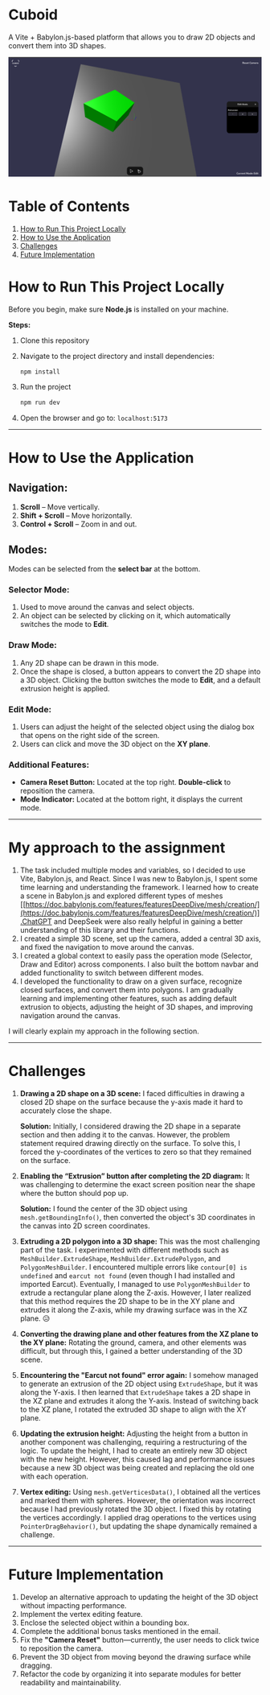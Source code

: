 # Cuboid
A Vite + Babylon.js-based platform that allows you to draw 2D objects and convert them into 3D shapes.

![screenshot of the platform](public/home_ss.png)

# Table of Contents  

1. [How to Run This Project Locally](#how-to-run-this-project-locally)  
2. [How to Use the Application](#how-to-use-the-application)  
3. [Challenges](#challenges)  
4. [Future Implementation](#future-implementation)  

# How to Run This Project Locally

Before you begin, make sure **Node.js** is installed on your machine.

**Steps:**

1. Clone this repository
2. Navigate to the project directory and install dependencies:
    
    ```jsx
    npm install
    ```
    
3. Run the project
    
    ```jsx
    npm run dev
    ```
    

1. Open the browser and go to: `localhost:5173`

---

# How to Use the Application

## **Navigation:**

1. **Scroll** – Move vertically.
2. **Shift + Scroll** – Move horizontally.
3. **Control + Scroll** – Zoom in and out.

## **Modes:**

Modes can be selected from the **select bar** at the bottom.

### **Selector Mode:**

1. Used to move around the canvas and select objects.
2. An object can be selected by clicking on it, which automatically switches the mode to **Edit**.

### **Draw Mode:**

1. Any 2D shape can be drawn in this mode.
2. Once the shape is closed, a button appears to convert the 2D shape into a 3D object. Clicking the button switches the mode to **Edit**, and a default extrusion height is applied.

### **Edit Mode:**

1. Users can adjust the height of the selected object using the dialog box that opens on the right side of the screen.
2. Users can click and move the 3D object on the **XY plane**.

### **Additional Features:**

- **Camera Reset Button:** Located at the top right. **Double-click** to reposition the camera.
- **Mode Indicator:** Located at the bottom right, it displays the current mode.

---

# My approach to the assignment

1. The task included multiple modes and variables, so I decided to use Vite, Babylon.js, and React. Since I was new to Babylon.js, I spent some time learning and understanding the framework. I learned how to create a scene in Babylon.js and explored different types of meshes [[https://doc.babylonjs.com/features/featuresDeepDive/mesh/creation/](https://doc.babylonjs.com/features/featuresDeepDive/mesh/creation/)].ChatGPT and DeepSeek were also really helpful in gaining a better understanding of this library and their functions.
2. I created a simple 3D scene, set up the camera, added a central 3D axis, and fixed the navigation to move around the canvas.
3. I created a global context to easily pass the operation mode (Selector, Draw and Editor) across components. I also built the bottom navbar and added functionality to switch between different modes.
4. I developed the functionality to draw on a given surface, recognize closed surfaces, and convert them into polygons. I am gradually learning and implementing other features, such as adding default extrusion to objects, adjusting the height of 3D shapes, and improving navigation around the canvas.

I will clearly explain my approach in the following section.

---

# Challenges

1. **Drawing a 2D shape on a 3D scene:** I faced difficulties in drawing a closed 2D shape on the surface because the y-axis made it hard to accurately close the shape.
    
    **Solution:** Initially, I considered drawing the 2D shape in a separate section and then adding it to the canvas. However, the problem statement required drawing directly on the surface. To solve this, I forced the y-coordinates of the vertices to zero so that they remained on the surface.
    
2. **Enabling the “Extrusion” button after completing the 2D diagram:** It was challenging to determine the exact screen position near the shape where the button should pop up.
    
    **Solution:** I found the center of the 3D object using `mesh.getBoundingInfo()`, then converted the object's 3D coordinates in the canvas into 2D screen coordinates.
    
3. **Extruding a 2D polygon into a 3D shape:** This was the most challenging part of the task. I experimented with different methods such as `MeshBuilder.ExtrudeShape`, `MeshBuilder.ExtrudePolygon`, and `PolygonMeshBuilder`. I encountered multiple errors like `contour[0] is undefined` and `earcut not found` (even though I had installed and imported Earcut). Eventually, I managed to use `PolygonMeshBuilder` to extrude a rectangular plane along the Z-axis. However, I later realized that this method requires the 2D shape to be in the XY plane and extrudes it along the Z-axis, while my drawing surface was in the XZ plane. 😥
4. **Converting the drawing plane and other features from the XZ plane to the XY plane:** Rotating the ground, camera, and other elements was difficult, but through this, I gained a better understanding of the 3D scene.
5. **Encountering the "Earcut not found" error again:** I somehow managed to generate an extrusion of the 2D object using `ExtrudeShape`, but it was along the Y-axis. I then learned that `ExtrudeShape` takes a 2D shape in the XZ plane and extrudes it along the Y-axis. Instead of switching back to the XZ plane, I rotated the extruded 3D shape to align with the XY plane.
6. **Updating the extrusion height:** Adjusting the height from a button in another component was challenging, requiring a restructuring of the logic. To update the height, I had to create an entirely new 3D object with the new height. However, this caused lag and performance issues because a new 3D object was being created and replacing the old one with each operation.
7. **Vertex editing:** Using `mesh.getVerticesData()`, I obtained all the vertices and marked them with spheres. However, the orientation was incorrect because I had previously rotated the 3D object. I fixed this by rotating the vertices accordingly. I applied drag operations to the vertices using `PointerDragBehavior()`, but updating the shape dynamically remained a challenge.

---

# **Future Implementation**

1. Develop an alternative approach to updating the height of the 3D object without impacting performance.
2. Implement the vertex editing feature.
3. Enclose the selected object within a bounding box.
4. Complete the additional bonus tasks mentioned in the email.
5. Fix the **"Camera Reset"** button—currently, the user needs to click twice to reposition the camera.
6. Prevent the 3D object from moving beyond the drawing surface while dragging.
7. Refactor the code by organizing it into separate modules for better readability and maintainability.